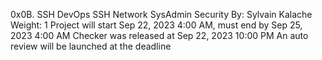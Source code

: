 0x0B. SSH
DevOps
SSH
Network
SysAdmin
Security
 By: Sylvain Kalache
 Weight: 1
 Project will start Sep 22, 2023 4:00 AM, must end by Sep 25, 2023 4:00 AM
 Checker was released at Sep 22, 2023 10:00 PM
 An auto review will be launched at the deadline
